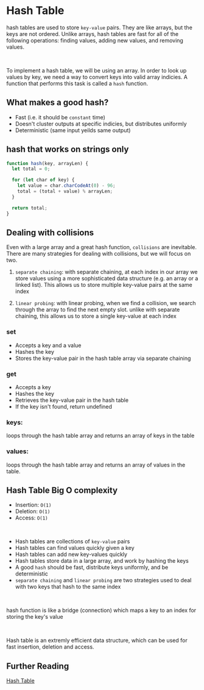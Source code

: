 # Hash Table

hash tables are used to store `key-value` pairs. They are like arrays, but the keys are not ordered. Unlike arrays, hash tables are fast for all of the following operations: finding values, adding new values, and removing values.

<br>

To implement a hash table, we will be using an array. In order to look up values by key, we need a way to convert keys into valid array indicies. A function that performs this task is called a `hash` function.

## What makes a good hash?

- Fast (i.e. it should be `constant` time)
- Doesn't cluster outputs at specific indicies, but distributes uniformly
- Deterministic (same input yeilds same output)

## hash that works on strings only

```js
function hash(key, arrayLen) {
  let total = 0;

  for (let char of key) {
    let value = char.charCodeAt(0) - 96;
    total = (total + value) % arrayLen;
  }

  return total;
}
```

## Dealing with collisions

Even with a large array and a great hash function, `collisions` are inevitable. There are many strategies for dealing with collisions, but we will focus on two.

1. `separate chaining`: with separate chaining, at each index in our array we store values using a more sophisticated data structure (e.g. an array or a linked list). This allows us to store multiple key-value pairs at the same index

2. `linear probing`: with linear probing, when we find a collision, we search through the array to find the next empty slot. unlike with separate chaining, this allows us to store a single key-value at each index

### set

- Accepts a key and a value
- Hashes the key
- Stores the key-value pair in the hash table array via separate chaining

### get

- Accepts a key
- Hashes the key
- Retrieves the key-value pair in the hash table
- If the key isn't found, return undefined

### keys:

loops through the hash table array and returns an array of keys in the table

### values:

loops through the hash table array and returns an array of values in the table.

## Hash Table Big O complexity

- Insertion: `O(1)`
- Deletion: `O(1)`
- Access: `O(1)`

<br>

- Hash tables are collections of `key-value` pairs
- Hash tables can find values quickly given a key
- Hash tables can add new key-values quickly
- Hash tables store data in a large array, and work by hashing the keys
- A good `hash` should be fast, distribute keys uniformly, and be deterministic
- `separate chaining` and `linear probing` are two strategies used to deal with two keys that hash to the same index

<br>

hash function is like a bridge (connection) which maps a key to an index for storing the key's value

<br>

Hash table is an extremly efficient data structure, which can be used for fast insertion, deletion and access.

## Further Reading

[Hash Table](https://en.wikipedia.org/wiki/Hash_table#:~:text=In%20computing%2C%20a%20hash%20table,that%20maps%20keys%20to%20values.)
